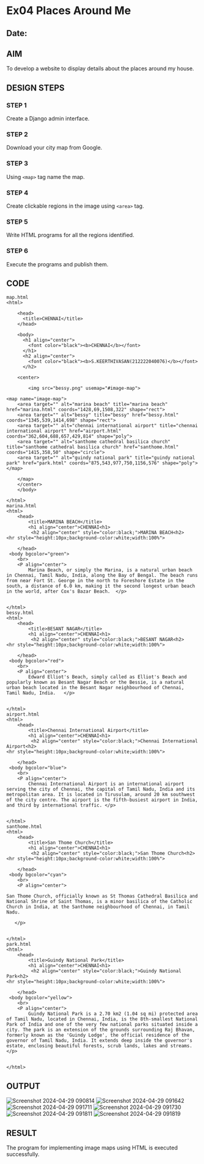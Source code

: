 # Ex04 Places Around Me
## Date: 

## AIM
To develop a website to display details about the places around my house.

## DESIGN STEPS

### STEP 1
Create a Django admin interface.

### STEP 2
Download your city map from Google.

### STEP 3
Using ```<map>``` tag name the map.

### STEP 4
Create clickable regions in the image using ```<area>``` tag.

### STEP 5
Write HTML programs for all the regions identified.

### STEP 6
Execute the programs and publish them.

## CODE
```
map.html
<html>

    <head>
      <title>CHENNAI</title>
    </head>
    
    <body>
      <h1 align="center">
        <font color="black"><b>CHENNAI</b></font>
      </h1>
      <h2 align="center">
        <font color="black"><b>S.KEERTHIVASAN(212222040076)</b></font>
      </h2>
    
    <center>
       
        <img src="bessy.png" usemap="#image-map">

<map name="image-map">
    <area target="" alt="marina beach" title="marina beach" href="marina.html" coords="1428,69,1508,322" shape="rect">
    <area target="" alt="bessy" title="bessy" href="bessy.html" coords="1345,539,1414,698" shape="rect">
    <area target="" alt="chennai international airport" title="chennai international airport" href="airport.html" coords="362,604,688,657,429,814" shape="poly">
    <area target="" alt="santhome cathedral basilica church" title="santhome cathedral basilica church" href="santhome.html" coords="1415,358,50" shape="circle">
    <area target="" alt="guindy national park" title="guindy national park" href="park.html" coords="875,543,977,750,1156,576" shape="poly">
</map>
    
    </map>
    </center>
    </body>
    
</html>
marina.html
<html>
    <head>
        <title>MARINA BEACH</title>
        <h1 align="center">CHENNAI<h1>
         <h2 align="center" style="color:black;">MARINA BEACH<h2>   
<hr style="height:10px;background-color:white;width:100%">

    </head>
 <body bgcolor="green"> 
    <br>   
    <P align="center"> 
        Marina Beach, or simply the Marina, is a natural urban beach in Chennai, Tamil Nadu, India, along the Bay of Bengal. The beach runs from near Fort St. George in the north to Foreshore Estate in the south, a distance of 6.0 km, making it the second longest urban beach in the world, after Cox's Bazar Beach.  </p>    


</html>
bessy.html
<html>
    <head>
        <title>BESANT NAGAR</title>
        <h1 align="center">CHENNAI<h1>
         <h2 align="center" style="color:black;">BESANT NAGAR<h2>   
<hr style="height:10px;background-color:white;width:100%">

    </head>
 <body bgcolor="red"> 
    <br>   
    <P align="center"> 
        Edward Elliot's Beach, simply called as Elliot's Beach and popularly known as Besant Nagar Beach or the Bessie, is a natural urban beach located in the Besant Nagar neighbourhood of Chennai, Tamil Nadu, India.   </p>    


</html>
airport.html
<html>
    <head>
        <title>Chennai International Airport</title>
        <h1 align="center">CHENNAI<h1>
         <h2 align="center" style="color:black;">Chennai International Airport<h2>   
<hr style="height:10px;background-color:white;width:100%">

    </head>
 <body bgcolor="blue"> 
    <br>   
    <P align="center"> 
        Chennai International Airport is an international airport serving the city of Chennai, the capital of Tamil Nadu, India and its metropolitan area. It is located in Tirusulam, around 20 km southwest of the city centre. The airport is the fifth-busiest airport in India, and third by international traffic. </p>    


</html>
santhome.html
<html>
    <head>
        <title>San Thome Church</title>
        <h1 align="center">CHENNAI<h1>
         <h2 align="center" style="color:black;">San Thome Church<h2>   
<hr style="height:10px;background-color:white;width:100%">

    </head>
 <body bgcolor="cyan"> 
    <br>   
    <P align="center"> 
        
San Thome Church, officially known as St Thomas Cathedral Basilica and National Shrine of Saint Thomas, is a minor basilica of the Catholic Church in India, at the Santhome neighbourhood of Chennai, in Tamil Nadu.

   </p>    


</html>
park.html
<html>
    <head>
        <title>Guindy National Park</title>
        <h1 align="center">CHENNAI<h1>
         <h2 align="center" style="color:black;">Guindy National Park<h2>   
<hr style="height:10px;background-color:white;width:100%">

    </head>
 <body bgcolor="yellow"> 
    <br>   
    <P align="center"> 
        Guindy National Park is a 2.70 km2 (1.04 sq mi) protected area of Tamil Nadu, located in Chennai, India, is the 8th-smallest National Park of India and one of the very few national parks situated inside a city. The park is an extension of the grounds surrounding Raj Bhavan, formerly known as the 'Guindy Lodge', the official residence of the governor of Tamil Nadu, India. It extends deep inside the governor's estate, enclosing beautiful forests, scrub lands, lakes and streams.   </p>    


</html> 

```

## OUTPUT
![Screenshot 2024-04-29 090814](https://github.com/keerthivasan50/NearMe/assets/150429883/b65f8b07-9acf-4627-b957-a4a90faac46e)
![Screenshot 2024-04-29 091642](https://github.com/keerthivasan50/NearMe/assets/150429883/9124a459-901a-4d0b-abab-f1e0c21c4fdf)
![Screenshot 2024-04-29 091711](https://github.com/keerthivasan50/NearMe/assets/150429883/2e953b1d-ef61-4237-b68d-f1d61e9a1f36)
![Screenshot 2024-04-29 091730](https://github.com/keerthivasan50/NearMe/assets/150429883/f52e113d-2905-41e9-8834-bdb9b53ca168)
![Screenshot 2024-04-29 091811](https://github.com/keerthivasan50/NearMe/assets/150429883/a531a22b-4a90-484f-9be2-fe77c6b9714a)
![Screenshot 2024-04-29 091819](https://github.com/keerthivasan50/NearMe/assets/150429883/9379f6d9-fa7e-47dc-bc52-75c22addc4c1)








## RESULT
The program for implementing image maps using HTML is executed successfully.
